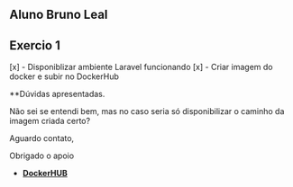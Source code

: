 ## Aluno Bruno Leal

## Exercio 1

[x] - Disponiblizar ambiente Laravel funcionando
[x] - Criar imagem do docker e subir no DockerHub

**Dúvidas apresentadas.

Não sei se entendi bem, mas no caso seria só disponibilizar o caminho da imagem criada certo?

Aguardo contato,

Obrigado o apoio

- **[DockerHUB](lealbruno/micro-laravel)**
